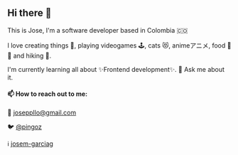 ## Hi there 👋
This is Jose, I'm a software developer based in Colombia 🇨🇴

I love creating things 👷, playing videogames 🕹, cats 😻, animeアニメ, food 🥬 🍱 and hiking 🥾.

I'm currently learning all about ✨Frontend development✨. 💬 Ask me about it.

#### 📫 How to reach out to me:

  📩 joseppllo@gmail.com
  
  🐦 [@pingoz](https://twitter.com/pingoz)
  
  ℹ️ [josem-garciag](https://www.linkedin.com/in/josem-garciag/)

<!--
**josepplloo/josepplloo** is a ✨ _special_ ✨ repository because its `README.md` (this file) appears on your GitHub profile.

Here are some ideas to get you started:

- 🔭 I’m currently working on 
- 🌱 I’m currently learning ...
- 👯 I’m looking to collaborate on ...
- 🤔 I’m looking for help with ...
- 💬 Ask me about ...
- 📫 How to reach me: ...
- 😄 Pronouns: ...
- ⚡ Fun fact: ...
-->

